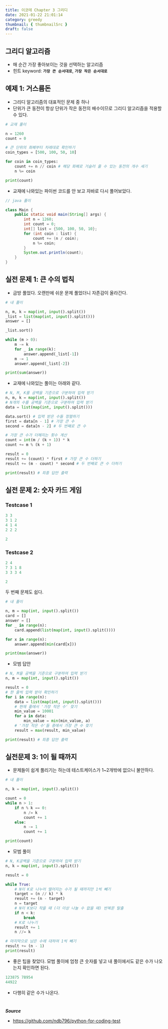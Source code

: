 ```yaml
---
title: 이코테 Chapter 3 그리디
date: 2021-01-22 21:01:14
category: greedy
thumbnail: { thumbnailSrc }
draft: false
---
```


## 그리디 알고리즘

- 매 순간 가장 좋아보이는 것을 선택하는 알고리즘
- 힌트 keyword: **`가장 큰 순서대로`**, **`가장 작은 순서대로`**

## 예제 1: 거스름돈

- 그리디 알고리즘의 대표적인 문제 중 하나
- 단위가 큰 동전이 항상 단위가 작은 동전의 배수이므로 그리디 알고리즘을 적용할 수 있다.

```py
# 교재 풀이

n = 1260
count = 0

# 큰 단위의 화폐부터 차례대로 확인하기
coin_types = [500, 100, 50, 10]

for coin in coin_types:
    count += n // coin # 해당 화폐로 거슬러 줄 수 있는 동전의 개수 세기
    n %= coin

print(count)
```

- 교재에 나와있는 파이썬 코드를 안 보고 자바로 다시 풀어보았다.

```java
// java 풀이

class Main {
    public static void main(String[] args) {
        int n = 1260;
        int count = 0;
        int[] list = {500, 100, 50, 10};
        for (int coin : list) {
            count += (n / coin);
            n %= coin;
        }
        System.out.println(count);
    }
}
```

## 실전 문제 1: 큰 수의 법칙

- 금방 풀었다. 오랜만에 쉬운 문제 풀었더니 자존감이 올라간다.

```py
# 내 풀이

n, m, k = map(int, input().split())
_list = list(map(int, input().split()))
answer = []

_list.sort()

while (m > 0):
    m -= k
    for _ in range(k):
        answer.append(_list[-1])
    m -= 1
    answer.append(_list[-2])

print(sum(answer))
```

- 교재에 나와있는 풀이는 아래와 같다.

```py
# N, M, K를 공백을 기준으로 구분하여 입력 받기
n, m, k = map(int, input().split())
# N개의 수를 공백을 기준으로 구분하여 입력 받기
data = list(map(int, input().split()))

data.sort() # 입력 받은 수들 정렬하기
first = data[n - 1] # 가장 큰 수
second = data[n - 2] # 두 번째로 큰 수

# 가장 큰 수가 더해지는 횟수 계산
count = int(m / (k + 1)) * k
count += m % (k + 1)

result = 0
result += (count) * first # 가장 큰 수 더하기
result += (m - count) * second # 두 번째로 큰 수 더하기

print(result) # 최종 답안 출력
```

## 실전 문제 2: 숫자 카드 게임

### Testcase 1

```py
3 3
3 1 2
4 1 4
2 2 2
```

```py
2
```

### Testcase 2

```py
2 4
7 3 1 8
3 3 3 4
```

```py
2
```

두 번째 문제도 쉽다.

```py
# 내 풀이

n, m = map(int, input().split())
card = []
answer = []
for _ in range(n):
    card.append(list(map(int, input().split())))

for x in range(n):
    answer.append(min(card[x]))

print(max(answer))
```

- 모범 답안

```py
# N, M을 공백을 기준으로 구분하여 입력 받기
n, m = map(int, input().split())

result = 0
# 한 줄씩 입력 받아 확인하기
for i in range(n):
    data = list(map(int, input().split()))
    # 현재 줄에서 '가장 작은 수' 찾기
    min_value = 10001
    for a in data:
        min_value = min(min_value, a)
    # '가장 작은 수'들 중에서 가장 큰 수 찾기
    result = max(result, min_value)

print(result) # 최종 답안 출력
```

## 실전문제 3: 1이 될 때까지

- 문제들이 쉽게 풀리기는 하는데 테스트케이스가 1~2개밖에 없으니 불안하다.

```py
# 내 풀이

n, k = map(int, input().split())

count = 0
while n > 1:
    if n % k == 0:
        n /= k
        count += 1
    else:
        n -= 1
        count += 1

print(count)
```

- 모범 풀이

```py
# N, K공백을 기준으로 구분하여 입력 받기
n, k = map(int, input().split())

result = 0

while True:
    # N이 K로 나누어 떨어지는 수가 될 때까지만 1씩 빼기
    target = (n // k) * k
    result += (n - target)
    n = target
    # N이 K보다 작을 때 (더 이상 나눌 수 없을 때) 반복문 탈출
    if n < k:
        break
    # K로 나누기
    result += 1
    n //= k

# 마지막으로 남은 수에 대하여 1씩 빼기
result += (n - 1)
print(result)
```

- 좋은 팁을 찾았다. 모범 풀이에 엄청 큰 숫자를 넣고 내 풀이에서도 같은 수가 나오는지 확인하면 된다.

```py
123875 78954
44922
```

- 다행히 같은 수가 나온다.

#

**_Source_**

- https://github.com/ndb796/python-for-coding-test
